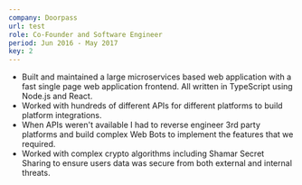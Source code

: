 ```yaml
---
company: Doorpass
url: test
role: Co-Founder and Software Engineer
period: Jun 2016 - May 2017
key: 2
---
```

- Built and maintained a large microservices based web application with a fast single page web application frontend. All written in TypeScript using Node.js and React.
- Worked with hundreds of different APIs for different platforms to build platform integrations.
- When APIs weren't available I had to reverse engineer 3rd party platforms and build complex Web Bots to implement the features that we required.
- Worked with complex crypto algorithms including Shamar Secret Sharing to ensure users data was secure from both external and internal threats.
